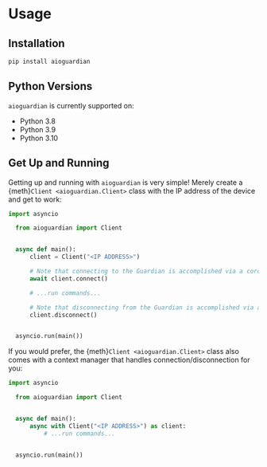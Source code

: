 # Usage

## Installation

```bash
pip install aioguardian
```

## Python Versions

`aioguardian` is currently supported on:

- Python 3.8
- Python 3.9
- Python 3.10

## Get Up and Running

Getting up and running with `aioguardian` is very simple! Merely create a
{meth}`Client <aioguardian.Client>` class with the IP address of the device and get to
work:

```python
import asyncio

  from aioguardian import Client


  async def main():
      client = Client("<IP ADDRESS>")

      # Note that connecting to the Guardian is accomplished via a coroutine:
      await client.connect()

      # ...run commands...

      # Note that disconnecting from the Guardian is accomplished via a regular method:
      client.disconnect()


  asyncio.run(main())
```

If you would prefer, the {meth}`Client <aioguardian.Client>` class also comes with a
context manager that handles connection/disconnection for you:

```python
import asyncio

  from aioguardian import Client


  async def main():
      async with Client("<IP ADDRESS>") as client:
          # ...run commands...


  asyncio.run(main())
```
